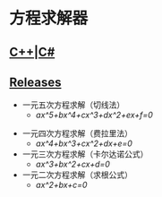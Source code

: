 # 方程求解器
## [C++](https://github.com/CappuccinoZ/Equation-solver/tree/master/ConsoleApp)|[C#](https://github.com/CappuccinoZ/Equation-solver/tree/master/WpfApp)
## [Releases](https://github.com/CappuccinoZ/Equation-solver/releases)
* 一元五次方程求解（切线法）  
  * _ax^5+bx^4+cx^3+dx^2+ex+f=0_
- 一元四次方程求解（费拉里法）  
  * _ax^4+bx^3+cx^2+dx+e=0_
- 一元三次方程求解（卡尔达诺公式）  
  * _ax^3+bx^2+cx+d=0_
- 一元二次方程求解（求根公式）  
  * _ax^2+bx+c=0_
